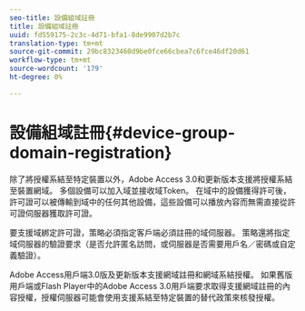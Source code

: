 ```yaml
---
seo-title: 設備組域註冊
title: 設備組域註冊
uuid: fd559175-2c3c-4d71-bfa1-8de9907d2b7c
translation-type: tm+mt
source-git-commit: 29bc8323460d9be0fce66cbea7c6fce46df20d61
workflow-type: tm+mt
source-wordcount: '179'
ht-degree: 0%

---
```



# 設備組域註冊{#device-group-domain-registration}

除了將授權系結至特定裝置以外，Adobe Access 3.0和更新版本支援將授權系結至裝置網域。 多個設備可以加入域並接收域Token。 在域中的設備獲得許可後，許可證可以被傳輸到域中的任何其他設備，這些設備可以播放內容而無需直接從許可證伺服器獲取許可證。

要支援域綁定許可證，策略必須指定客戶端必須註冊的域伺服器。 策略還將指定域伺服器的驗證要求（是否允許匿名訪問，或伺服器是否需要用戶名／密碼或自定義驗證）。

Adobe Access用戶端3.0版及更新版本支援網域註冊和網域系結授權。 如果舊版用戶端或Flash Player中的Adobe Access 3.0用戶端要求取得支援網域註冊的內容授權，授權伺服器可能會使用支援系結至特定裝置的替代政策來核發授權。
